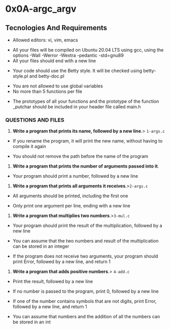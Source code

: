 # **0x0A-argc_argv**

## **Tecnologies And Requirements**
- Allowed editors: vi, vim, emacs
+ All your files will be compiled on Ubuntu 20.04 LTS using gcc, using the options -Wall -Werror -Wextra -pedantic -std=gnu89
+ All your files should end with a new line
* Your code should use the Betty style. It will be checked using betty-style.pl and betty-doc.pl
+ You are not allowed to use global variables
+ No more than 5 functions per file
* The prototypes of all your functions and the prototype of the function _putchar should be included in your header file called main.h


### **QUESTIONS AND FILES**

1. **Write a program that prints its name, followed by a new line**.> `1-args.c`

+ If you rename the program, it will print the new name, without having to compile it again
- You should not remove the path before the name of the program

1. **Write a program that prints the number of arguments passed into it**.

+ Your program should print a number, followed by a new line

1. **Write a program that prints all arguments it receives**.>`2-args.c`

+ All arguments should be printed, including the first one
- Only print one argument per line, ending with a new line

1. **Write a program that multiplies two numbers**.>`3-mul.c`

+ Your program should print the result of the multiplication, followed by a new line
- You can assume that the two numbers and result of the multiplication can be stored in an integer
+ If the program does not receive two arguments, your program should print Error, followed by a new line, and return 1

1. **Write a program that adds positive numbers**.> `4-add.c`
+ Print the result, followed by a new line
- If no number is passed to the program, print 0, followed by a new line
+ If one of the number contains symbols that are not digits, print Error, followed by a new line, and return 1
* You can assume that numbers and the addition of all the numbers can be stored in an int
